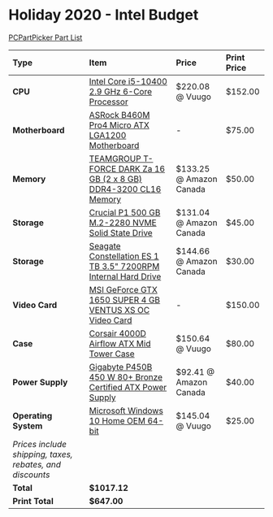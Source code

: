 # Holiday 2020 - Intel Budget

[PCPartPicker Part List](https://ca.pcpartpicker.com/list/vXmFmr)

Type|Item|Price|Print Price
:----|:----|:----|:----
**CPU** | [Intel Core i5-10400 2.9 GHz 6-Core Processor](https://ca.pcpartpicker.com/product/X8snTW/intel-core-i5-10400-29-ghz-6-core-processor-bx8070110400) | $220.08 @ Vuugo | $152.00
**Motherboard** | [ASRock B460M Pro4 Micro ATX LGA1200 Motherboard](https://ca.pcpartpicker.com/product/CtbCmG/asrock-b460m-pro4-micro-atx-lga1200-motherboard-b460m-pro4) |- | $75.00
**Memory** | [TEAMGROUP T-FORCE DARK Za 16 GB (2 x 8 GB) DDR4-3200 CL16 Memory](https://ca.pcpartpicker.com/product/WphmP6/teamgroup-t-force-dark-za-16-gb-2-x-8-gb-ddr4-3200-cl16-memory-tdzad416g3200hc16cdc01) | $133.25 @ Amazon Canada | $50.00
**Storage** | [Crucial P1 500 GB M.2-2280 NVME Solid State Drive](https://ca.pcpartpicker.com/product/xpYLrH/crucial-p1-500gb-m2-2280-solid-state-drive-ct500p1ssd8) | $131.04 @ Amazon Canada | $45.00
**Storage** | [Seagate Constellation ES 1 TB 3.5" 7200RPM Internal Hard Drive](https://ca.pcpartpicker.com/product/ZwsKHx/seagate-internal-hard-drive-st1000nm0011) | $144.66 @ Amazon Canada | $30.00
**Video Card** | [MSI GeForce GTX 1650 SUPER 4 GB VENTUS XS OC Video Card](https://ca.pcpartpicker.com/product/7BrYcf/msi-geforce-gtx-1650-super-4-gb-ventus-xs-oc-video-card-gtx-1650-super-ventus-xs-oc) |- | $150.00
**Case** | [Corsair 4000D Airflow ATX Mid Tower Case](https://ca.pcpartpicker.com/product/bCYQzy/corsair-4000d-airflow-atx-mid-tower-case-cc-9011200-ww) | $150.64 @ Vuugo | $80.00
**Power Supply** | [Gigabyte P450B 450 W 80+ Bronze Certified ATX Power Supply](https://ca.pcpartpicker.com/product/LZMTwP/gigabyte-p-b-450-w-80-bronze-certified-atx-power-supply-gp-p450b) | $92.41 @ Amazon Canada | $40.00
**Operating System** | [Microsoft Windows 10 Home OEM 64-bit](https://ca.pcpartpicker.com/product/wtgPxr/microsoft-os-kw900140) | $145.04 @ Vuugo | $25.00
 | *Prices include shipping, taxes, rebates, and discounts* |
 | **Total** | **$1017.12**
 | **Print Total** | **$647.00**
